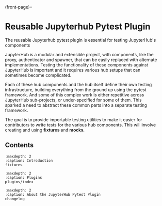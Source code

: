 (front-page)=

# Reusable Jupyterhub Pytest Plugin

The reusable Jupyterhub pytest plugin is essential for testing JupyterHub's components

JupyterHub is a modular and extensible project, with components, like the proxy, authenticator and spawner, that can be easily replaced with alternate implementations. Testing the functionality of these components against JupyterHub is important and it requires various hub setups that can sometimes become complicated.

Each of these hub components and the hub itself define their own testing infrastructure, building everything from the ground up using the pytest framework. And some of this complex work is either repetitive across JupyterHub sub-projects, or under-specified for some of them. This sparked a need to abstract these common parts into a separate testing framework.

The goal is to provide importable testing utilities to make it easier for contributors to write tests for the various hub components. This will involve creating and using **fixtures** and **mocks**.

## Contents

```{toctree}
:maxdepth: 2
:caption: Introduction
fixtures
```

```{toctree}
:maxdepth: 2
:caption: Plugins
plugins/index
```

```{toctree}
:maxdepth: 2
:caption: About the JupyterHub Pytest Plugin
changelog
```

<!-- testing -->
<!-- packaging -->
<!-- misc -->
